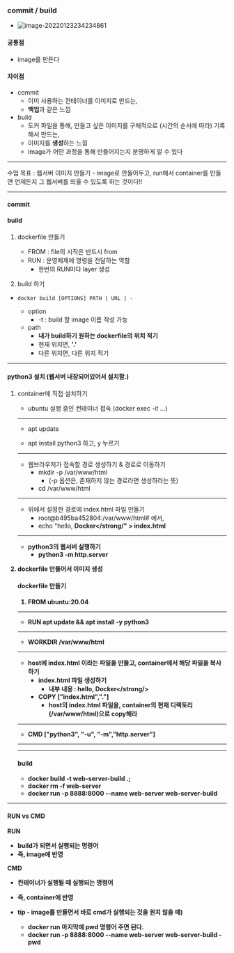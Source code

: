 ### commit / build

- ![image-20220123234234861](C:\Users\4545a\AppData\Roaming\Typora\typora-user-images\image-20220123234234861.png)

#### 공통점

- image를 만든다

#### 차이점

- commit
  - 이미 사용하는 컨테이너를 이미지로 만드는, 
  - **백업**과 같은 느낌
- build
  - 도커 파일을 통해, 만들고 싶은 이미지를 구체적으로 (시간의 순서에 따라) 기록해서 만드는, 
  - 이미지를 **생성**하는 느낌
  - image가 어떤 과정을 통해 만들어지는지 분명하게 알 수 있다

---

수업 목표 : 웹서버 이미지 만들기 - image로 만들어두고, run해서 container를 만들면 언제든지 그 웹서버를 띄울 수 있도록 하는 것이다!!

---

#### commit





#### build

1. dockerfile 만들기
   - FROM : file의 시작은 반드시 from
   - RUN : 운영체제에 명령을 전달하는 역할
     - 한번의 RUN마다 layer 생성



2. build 하기

- ```
  docker build [OPTIONS] PATH | URL | -
  ```

  - option
    - -t : build 할 image 이름 작성 가능
  - path
    - **내가 build하기 원하는 dockerfile의 위치 적기**
    - 현재 위치면, **'.'**
    - 다른 위치면, 다른 위치 적기
  

---

#### python3 설치 (웹서버 내장되어있어서 설치함.)

1. container에 직접 설치하기

   - ubuntu 실행 중인 컨테이너 접속 (docker exec -it ...)

   ---

   - apt update

   - apt install python3 하고, y 누르기

   ---

   - 웹브라우저가 접속할 경로 생성하기 & 경로로 이동하기
     - mkdir -p /var/www/html
       - (-p 옵션은, 존재하지 않는 경로라면 생성하라는 뜻)
     - cd /var/www/html

   ---

   - 위에서 설정한 경로에 index.html 파일 만들기
     - root@b495ba452804:/var/www/html# 에서,
     - echo "hello, <strong>Docker</strong/" > index.html

   ---

   - python3의 웹서버 실행하기
     - python3 -m http.server



2. dockerfile 만들어서 이미지 생성

   #### dockerfile 만들기

   1. FROM ubuntu:20.04

   ---

   - RUN apt update && apt install -y python3

   ---

   - WORKDIR /var/www/html

   ---

   - host에 index.html 이라는 파일을 만들고, container에서 해당 파일을 복사하기
     - index.html 파일 생성하기
       - 내부 내용 : hello, <strong>Docker</strong/>
     - COPY ["index.html","."]
       - host의 index.html 파일을, container의 현재 디렉토리(/var/www/html)으로 copy해라 

   ---

   - CMD ["python3", "-u", "-m","http.server"]

   ---

   ---

   #### build

   - docker build -t web-server-build .;
   - docker rm -f web-server
   - docker run -p 8888:8000 --name web-server web-server-build



---

#### RUN vs CMD

RUN

- build가 되면서 실행되는 명령어
- 즉, image에 반영

CMD

- 컨테이너가 실행될 때 실행되는 명령어
- 즉, container에 반영

- tip - image를 만들면서 바로 cmd가 실행되는 것을 원치 않을 때)
  - docker run 마지막에 pwd 명령어 주면 된다.
  - docker run -p 8888:8000 --name web-server web-server-build -pwd